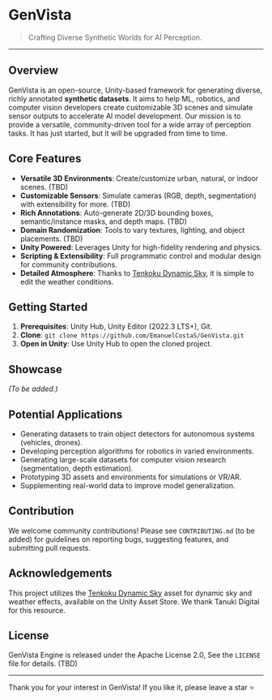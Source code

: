 # GenVista 
> Crafting Diverse Synthetic Worlds for AI Perception.

---

## Overview

GenVista is an open-source, Unity-based framework for generating diverse, richly annotated **synthetic datasets**. It aims to help ML, robotics, and computer vision developers create customizable 3D scenes and simulate sensor outputs to accelerate AI model development. Our mission is to provide a versatile, community-driven tool for a wide array of perception tasks. It has just started, but it will be upgraded from time to time.

## Core Features

*   **Versatile 3D Environments**: Create/customize urban, natural, or indoor scenes. (TBD)
*   **Customizable Sensors**: Simulate cameras (RGB, depth, segmentation) with extensibility for more. (TBD)
*   **Rich Annotations**: Auto-generate 2D/3D bounding boxes, semantic/instance masks, and depth maps. (TBD)
*   **Domain Randomization**: Tools to vary textures, lighting, and object placements. (TBD)
*   **Unity Powered**: Leverages Unity for high-fidelity rendering and physics.
*   **Scripting & Extensibility**: Full programmatic control and modular design for community contributions.
*   **Detailed Atmosphere**: Thanks to [Tenkoku Dynamic Sky](https://assetstore.unity.com/packages/tools/particles-effects/tenkoku-dynamic-sky-34435), it is simple to edit the weather conditions.

## Getting Started

1.  **Prerequisites**: Unity Hub, Unity Editor (2022.3 LTS+), Git.
2.  **Clone**: `git clone https://github.com/EmanuelCostaS/GenVista.git` 
3.  **Open in Unity**: Use Unity Hub to open the cloned project.

## Showcase

*(To be added.)*

## Potential Applications

*   Generating datasets to train object detectors for autonomous systems (vehicles, drones).
*   Developing perception algorithms for robotics in varied environments.
*   Generating large-scale datasets for computer vision research (segmentation, depth estimation).
*   Prototyping 3D assets and environments for simulations or VR/AR.
*   Supplementing real-world data to improve model generalization.

## Contribution

We welcome community contributions! Please see `CONTRIBUTING.md` (to be added) for guidelines on reporting bugs, suggesting features, and submitting pull requests.

## Acknowledgements

This project utilizes the [Tenkoku Dynamic Sky](https://assetstore.unity.com/packages/tools/particles-effects/tenkoku-dynamic-sky-34435) asset for dynamic sky and weather effects, available on the Unity Asset Store. We thank Tanuki Digital for this resource.

## License

GenVista Engine is released under the Apache License 2.0,
See the `LICENSE` file for details. (TBD)

---

Thank you for your interest in GenVista! If you like it, please leave a star ⭐
